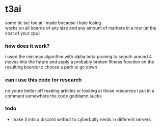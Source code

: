 # t3ai
some tic tac toe ai i made because i hate losing \
works on all boards of any size and any amount
of markers in a row (at the cost of your cpu)

### how does it work?
i used the minimax algorithm with alpha beta
pruning to search around 4 moves into the future
and apply a probably broken fitness function on
the resulting boards to choose a path to go down

### can i use this code for research
no youre better off reading articles or looking
at those resources i put in a comment somewhere
the code goddamn sucks

### todo
* make it into a discord selfbot to cyberbully
nerds in different servers
